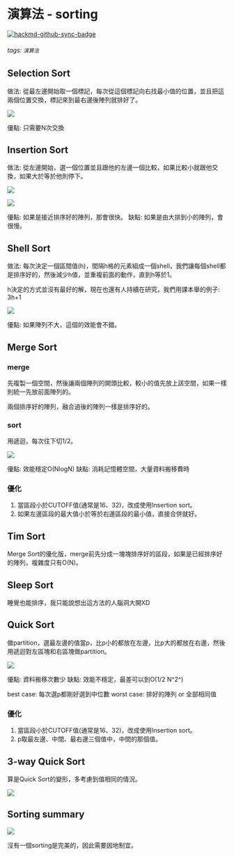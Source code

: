 # 演算法 - sorting

[![hackmd-github-sync-badge](https://hackmd.io/5BN-gyxWSGuTZkmGKw_epg/badge)](https://hackmd.io/5BN-gyxWSGuTZkmGKw_epg)


###### tags: `演算法`

## Selection Sort
做法: 從最左邊開始取一個標記，每次從這個標記向右找最小值的位置，並且把這兩個位置交換，標記來到最右邊後陣列就排好了。

![](https://i.imgur.com/G9yo3dF.png)




優點: 只需要N次交換

## Insertion Sort
做法: 從左邊開始，選一個位置並且跟他的左邊一個比較，如果比較小就跟他交換，如果大於等於他則停下。

![](https://i.imgur.com/7ec32no.png)

![](https://i.imgur.com/JDNV3Kl.png)



優點: 如果是接近排序好的陣列，那會很快。
缺點: 如果是由大排到小的陣列，會很慢。

## Shell Sort
做法: 每次決定一個區間值(h)，間隔h格的元素組成一個shell，我們讓每個shell都是排序好的，然後減少h值，並重複前面的動作，直到h等於1。

h決定的方式並沒有最好的解，現在也還有人持續在研究，我們用課本舉的例子: 3h+1

![](https://i.imgur.com/9orPyya.png)



優點: 如果陣列不大，這個的效能會不錯。

## Merge Sort
### merge
先複製一個空間，然後讓兩個陣列的開頭比較，較小的值先放上該空間，如果一樣則統一先放前面陣列的。

兩個排序好的陣列，融合過後的陣列一樣是排序好的。

### sort
用遞迴，每次往下切1/2。

![](https://i.imgur.com/4O5UIlk.png)

優點: 效能穩定O(NlogN)
缺點: 消耗記憶體空間，大量資料搬移費時

### 優化
1. 當區段小於CUTOFF值(通常是16、32)，改成使用Insertion sort。
2. 如果左邊區段的最大值小於等於右邊區段的最小值，直接合併就好。

## Tim Sort
Merge Sort的優化版，merge前先分成一塊塊排序好的區段，如果是已經排序好的陣列，複雜度只有O(N)。

## Sleep Sort
睡覺也能排序，我只能說想出這方法的人腦洞大開XD

## Quick Sort
做partition，選最左邊的值當p，比p小的都放在左邊，比p大的都放在右邊，然後用遞迴對左區塊和右區塊做partition。

![](https://i.imgur.com/H3E6xDR.png)



優點: 資料搬移次數少
缺點: 效能不穩定，最差可以到O(1/2 N^2^)

best case: 每次選p都剛好選到中位數
worst case: 排好的陣列 or 全部相同值

### 優化
1. 當區段小於CUTOFF值(通常是16、32)，改成使用Insertion sort。
2. p取最左邊、中間、最右邊三個值中，中間的那個值。

## 3-way Quick Sort
算是Quick Sort的變形，多考慮到值相同的情況。

![](https://i.imgur.com/iv02bAL.png)



## Sorting summary
![](https://i.imgur.com/hBi3rv8.png)

沒有一個sorting是完美的，因此需要因地制宜。